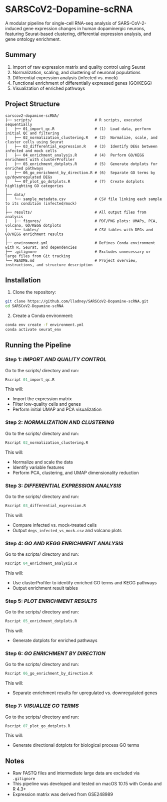 
# SARSCoV2-Dopamine-scRNA
A modular pipeline for single-cell RNA-seq analysis of SARS-CoV-2-induced gene expression changes in human dopaminergic neurons, featuring Seurat-based clustering, differential expression analysis, and gene ontology enrichment.

## Summary
1. Import of raw expression matrix and quality control using Seurat
2. Normalization, scaling, and clustering of neuronal populations
3. Differential expression analysis (infected vs. mock)
4. Functional enrichment of differentially expressed genes (GO/KEGG)
5. Visualization of enriched pathways

## Project Structure
```
sarscov2-dopamine-scRNA/
├── scripts/                            # R scripts, executed sequentially
│   ├── 01_import_qc.R                  # (1)  Load data, perform initial QC and filtering
│   ├── 02_normalization_clustering.R   # (2)  Normalize, scale, and cluster cells using Seurat
│   ├── 03_differential_expression.R    # (3)  Identify DEGs between infected and mock cells
│   ├── 04_enrichment_analysis.R        # (4)  Perform GO/KEGG enrichment with clusterProfiler
│   ├── 05_enrichment_dotplots.R        # (5)  Generate dotplots for enriched pathways
│   ├── 06_go_enrichment_by_direction.R # (6)  Separate GO terms by up/downregulated DEGs  
│   └── 07_plot_go_dotplots.R           # (7)  Create dotplots highlighting GO categories
│
├── data/
│   └── sample_metadata.csv             # CSV file linking each sample to its condition (infected/mock)
│
├── results/                            # All output files from analysis
│   ├── figures/                        # PDF/PNG plots: UMAPs, PCA, volcano, GO/KEGG dotplots
│   └── tables/                         # CSV tables with DEGs and GO/KEGG enrichment results
│
├── environment.yml                     # Defines Conda environment with R, Seurat, and dependencies
├── .gitignore                          # Excludes unnecessary or large files from Git tracking
└── README.md                           # Project overview, instructions, and structure description

```
## Installation

1. Clone the repository:
```bash
git clone https://github.com/lladney/SARSCoV2-Dopamine-scRNA.git
cd SARSCoV2-Dopamine-scRNA
```  

2. Create a Conda environment:
```bash
conda env create -f environment.yml
conda activate seurat_env
```

## Running the Pipeline

### Step 1:  *IMPORT AND QUALITY CONTROL*
Go to the scripts/ directory and run: 
```r 
Rscript 01_import_qc.R
```
This will: 
- Import the expression matrix
- Filter low-quality cells and genes
- Perform initial UMAP and PCA visualization

### Step 2:  *NORMALIZATION AND CLUSTERING*
Go to the scripts/ directory and run:
```r
Rscript 02_normalization_clustering.R
```
This will: 
- Normalize and scale the data
- Identify variable features
- Perform PCA, clustering, and UMAP dimensionality reduction

### Step 3:  *DIFFERENTIAL EXPRESSION ANALYSIS*
Go to the scripts/ directory and run:
```r
Rscript 03_differential_expression.R
```	
This will: 
- Compare infected vs. mock-treated cells
- Output ```degs_infected_vs_mock.csv``` and volcano plots

### Step 4:  *GO AND KEGG ENRICHMENT ANALYSIS*
Go to the scripts/ directory and run:
```r
Rscript 04_enrichment_analysis.R
```	
This will: 
- Use clusterProfiler to identify enriched GO terms and KEGG pathways
- Output enrichment result tables

### Step 5:  *PLOT ENRICHMENT RESULTS*
Go to the scripts/ directory and run:
```r
Rscript 05_enrichment_dotplots.R
```	
This will: 
- Generate dotplots for enriched pathways

### Step 6:  *GO ENRICHMENT BY DIRECTION*
Go to the scripts/ directory and run:
```r
Rscript 06_go_enrichment_by_direction.R
```	
This will: 
- Separate enrichment results for upregulated vs. downregulated genes

### Step 7:  *VISUALIZE GO TERMS*
Go to the scripts/ directory and run:
```R
Rscript 07_plot_go_dotplots.R
```	
This will: 
- Generate directional dotplots for biological process GO terms

## Notes
* Raw FASTQ files and intermediate large data are excluded via ```.gitignore```
* This pipeline was developed and tested on macOS 10.15 with Conda and R 4.3+
* Expression matrix was derived from GSE248989
